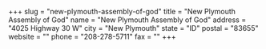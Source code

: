 +++
slug = "new-plymouth-assembly-of-god"
title = "New Plymouth Assembly of God"
name = "New Plymouth Assembly of God"
address = "4025 Highway 30 W"
city = "New Plymouth"
state = "ID"
postal = "83655"
website = ""
phone = "208-278-5711"
fax = ""
+++
